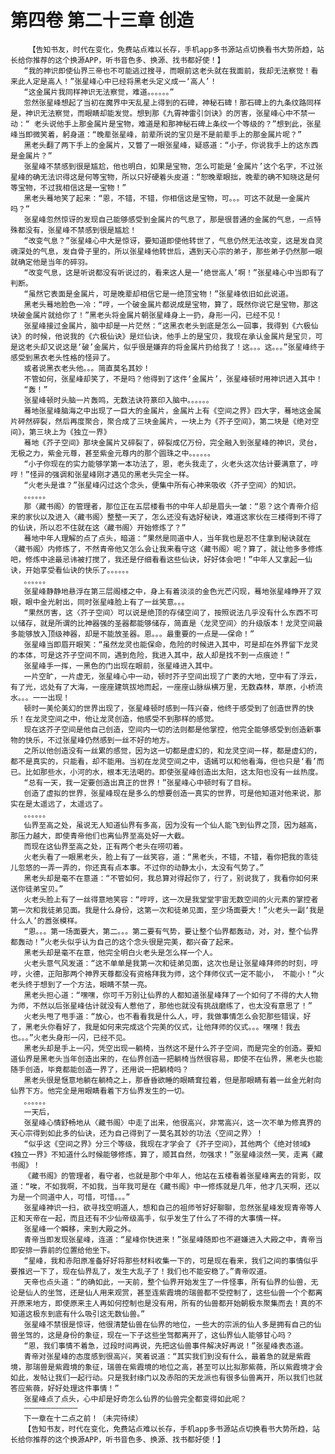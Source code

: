 # 第四卷 第二十三章 创造
        【告知书友，时代在变化，免费站点难以长存，手机app多书源站点切换看书大势所趋，站长给你推荐的这个换源APP，听书音色多、换源、找书都好使！】
       “我的神识即使仙界三帝也不可能逃过搜寻，而眼前这老头就在我面前，我却无法察觉！看来此人定是高人！”张星峰心中已经将黑老头定义成一‘高人’！
       “这金属片我同样神识无法察觉，难道。。。。。。”
       忽然张星峰想起了当初在魔界中天乱星上得到的石碑，神秘石碑！那石碑上的九条纹路同样是，神识无法察觉，而眼睛却能发觉。想到那《九霄神雷引剑诀》的厉害，张星峰心中不禁一动：“ 老头说他手上那金属片是宝物，难道是和那神秘石碑上条纹一个等级的？”想到此，张星峰当即微笑着，躬身道：“晚辈张星峰，前辈所说的宝贝是不是前辈手上的那金属片呢？”
       黑老头翻了两下手上的金属片，又瞥了一眼张星峰，疑惑道：“小子，你说我手上的这东西是金属片？”
       张星峰不禁感到很是尴尬，他也明白，如果是宝物，怎么可能是‘金属片’这个名字，不过张星峰的确无法识得这是何等宝物，所以只好硬着头皮道：“恕晚辈眼拙，晚辈的确不知晓这是何等宝物，不过我相信这是一宝物！”
       黑老头蓦地笑了起来：“恩，不错，不错，你相信这是宝物，可。。。可这不就是一金属片吗？”
       张星峰忽然惊讶的发现自己能够感受到金属片的气息了，那是很普通的金属的气息，一点特殊都没有，张星峰不禁感到很是尴尬！
       “改变气息？”张星峰心中大是惊讶，要知道即使他转世了，气息仍然无法改变，这是发自灵魂深处的气息，发自骨子里的，所以张星峰他转世后，遇到天心宗的弟子，那些弟子仍然那一眼就确定他是当年的碎羽。
       “改变气息，这是听说都没有听说过的，看来这人是一‘绝世高人’啊！”张星峰心中当即有了判断。
       “虽然它表面是金属片，可是晚辈却相信它是一绝顶宝物！”张星峰依旧如此说道。
       黑老头蓦地脸色一冷：“哼，一个破金属片都说成是宝物，算了，既然你说它是宝物，那这块破金属片就给你了！”黑老头将金属片朝张星峰身上一扔，身形一闪，已经不见！
       张星峰接过金属片，脑中却是一片茫然：“这黑衣老头到底是怎么一回事，我得到《六极仙诀》的时候，他说我的《六极仙诀》是烂仙诀，他手上的是宝贝，我现在承认金属片是宝贝，可是这老头却又说这是‘破’金属片，似乎很是嫌弃的将金属片扔给我了！这。。。这。。。”张星峰终于感受到黑衣老头性格的怪异了。
       或者说黑衣老头他。。。简直莫名其妙！
       不管如何，张星峰却笑了，不是吗？他得到了这件‘金属片’，张星峰顿时用神识进入其中！
       “轰！”
       张星峰顿时头脑一片轰鸣，无数法诀符篆印入脑中。。。。。。
       蓦地张星峰脑海之中出现了一巨大的金属片，金属片上有《空间之界》四大字，蓦地这金属片砰然碎裂，然后再度聚合，聚合成了三块金属片，一块上为《芥子空间》，第二块是《绝对空间》，第三块上为《独立一界》
       蓦地《芥子空间》那块金属片又碎裂了，碎裂成亿万份，完全融入到张星峰的神识，灵台，无极之力，紫金元尊，甚至紫金元尊内的那个圆珠之中。。。。。。
       “小子你现在的实力能够学第一本功法了，恩，老头我走了，火老头这次估计要满意了，哼哼！”怪异的强调和张星峰刚才遇见的黑老头完全一样。
       “火老头是谁？”张星峰闪过这个念头，便集中所有心神来吸收〈芥子空间〉的知识。
       。。。。。。
       那〈藏书阁〉的管理者，那位正在五层楼看书的中年人却是眉头一皱：“恩？这个青帝介绍来的家伙以及进入〈藏书阁〉整整一天了，怎么还没有选好秘诀，难道这家伙在三楼得到不得了的仙诀，所以忍不住就在这〈藏书阁〉开始修炼了？”
       蓦地中年人理解的点了点头，暗道：“果然是同道中人，当年我也是忍不住拿到秘诀就在〈藏书阁〉内修炼了，不然青帝他又怎么会让我来看守这〈藏书阁〉呢？算了，就让他多多修炼吧，修炼中途最忌讳被打搅了，我还是仔细看看这些仙诀，好好体会吧！”中年人又拿起一仙诀，开始享受看仙诀的快乐了。。。。。。
       。。。。。。
       张星峰静静地悬浮在第三层阁楼之中，身上有着淡淡的金色光芒闪现，蓦地张星峰睁开了双眼，眼中金光射出，同时张星峰脸上有了一丝笑意。。。
       “果然厉害，这〈芥子空间〉可以说是绝顶的存储空间了，按照说法几乎没有什么东西不可以储存，就是所谓的比神器强的圣器都能够储存，简直是〈龙灵空间〉的升级版本！龙灵空间最多能够放入顶级神器，却是不能放圣器。恩。。。最重要的一点是——保命！”
       张星峰当即眉开眼笑：“虽然龙灵也能保命，危险的时候进入其中，可是却在外界留下龙灵的本体，可是这芥子空间不同，遇到危险，我进入其中，敌人却是找不到一点痕迹！”
       张星峰手一挥，一黑色的门出现在眼前，张星峰进入其中。
       一片空旷，一片虚无，张星峰心中一动，顿时芥子空间出现了广袤的大地，空中有了浮云，有了光，远处有了大海，一座座建筑拔地而起，一座座山脉纵横万里，无数森林，草原，小桥流水。。。一一出现！
       顿时一美伦美幻的世界出现了，张星峰顿时感到一阵兴奋，他终于感受到了创造世界的快乐！在龙灵空间之中，他让龙灵创造，他感受不到那样的感觉。
       现在这芥子空间是他自己创造，空间内一切的法则都是他掌控，他完全能够感受到创造新事物的快乐，不过张星峰仍然感到一丝不好的地方。
       之所以他创造没有一丝累的感觉，因为这一切都是虚幻的，和龙灵空间一样，都是虚幻的，都不是真实的，只能看，却不能用。当初在龙灵空间之中，语嫣可以和他看海，但也只是‘看’而已。比如那些水，小河的水，根本无法喝的。即使张星峰创造出太阳，这太阳也没有一丝热度。
       “总有一天，我一定要创造出真正的世界！”张星峰心中顿时有了目标。
       创造了虚拟的世界，张星峰现在是多么的想要创造一真实的世界，可是他知道对他来说，那实在是太遥远了，太遥远了。
       。。。。。。
       仙界至高之处，虽说无人知道仙界有多高，因为没有一个仙人能飞到仙界之顶，因为越高，那压力越大，即使青帝他们也离仙界至高处好一大截。
       而现在这仙界至高之处，正有两个老头在唠叨着。
       火老头看了一眼黑老头，脸上有了一丝笑容，道：“黑老头，不错，不错，看你把我的乖徒儿忽悠的一弄一弄的，你还真有点本事。不过你的动静太小，太没有气势了。”
       黑老头却是毫不在意道：“不管如何，我总算对得起你了，行了，别说我了，我看你如何来送你徒弟宝贝。”
       火老头脸上有了一丝得意地笑容：“哼哼，这一次是我堂堂宇宙无数空间的火元素的掌控者第一次和我徒弟见面。我是什么身份，这第一次和徒弟见面，至少场面要大！”火老头一副‘我是什么人’的嚣张模样。
       “恩。。。第一场面要大，第二。。。第二要有气势，要让整个仙界都轰动，对，对，整个仙界都轰动！”火老头似乎认为自己的这个念头很是完美，都兴奋了起来。
       黑老头却是毫不在意，他完全明白火老头是怎么样一个人。
       火老头意气风发道：“这不单单是我第一次和徒弟见面，这次也是让张星峰拜师的时刻，哼哼，火德，正阳那两个神界天尊都没有资格拜我为师，这个拜师仪式一定不能小， 不能小！“火老头终于想到了一个方法，眼睛不禁一亮。
       黑老头担心道：“嘿嘿，你可千万别让仙界的人都知道张星峰拜了一个如何了不得的大人物为师，不然以后张星峰估计就没有人惹他了，那他也就没有挑战磨练了，也太没有意思了！”
       火老头甩了甩手道：“放心，也不看看我是什么人，哼，我做事情怎么会犯那些错误，好了，黑老头你看好了，我是如何来完成这个完美的仪式，让他拜师的仪式。。。嘿嘿！我去也。。。”火老头身形一闪，已经不见。
       黑老头却是手上一闪，凭空出现一躺椅，当然这不是什么芥子空间，而是完全的创造。要知道仙界是黑老头当年创造出来的，在仙界创造一把躺椅当然很容易，即使不在仙界，黑老头也能随手创造，毕竟都能创造一界了，还用说一把躺椅吗？
       黑老头很是惬意地躺在躺椅之上，那昏昏欲睡的眼睛耷拉着，但是那眼睛有着一丝金光射向仙界下方。他完全是用眼睛看着下方仙界发生的一切。
       。。。。。。
       一天后，
       张星峰心情舒畅地从〈藏书阁〉中走了出来，他很高兴，非常高兴，这一次不单为修真界的天心宗得到如此多的仙诀，还为自己得到了一莫名其妙的功法〈空间之界〉！
       “似乎这《空间之界》分三个等级，我现在才学会了《芥子空间》，其他两个《绝对领域》《独立一界》不知道什么时候能够修炼，算了，顺其自然，勿强求！”张星峰淡然一笑，走离《藏书阁》！
       《藏书阁》的管理者，看守者，也就是那个中年人，他站在五楼看着张星峰离去的背影，叹道：“唉，不如我啊，不如我，当年我可是在《藏书阁》中一修炼就是几年，他才几天啊，还以为是一个同道中人，可惜，可惜。。。”
       张星峰神识一扫，欲寻找空明道人，想和自己的祖师爷好好聊聊，忽然张星峰发现青帝等人正和天帝在一起，而且还有不少仙帝级高手，似乎发生了什么了不得的大事情一样。
       张星峰一个瞬移，来到大殿之外。
       青帝当即发现张星峰，连道：“星峰你快进来！”张星峰随即也不避嫌进入大殿之中，青帝当即安排一靠前的位置给他坐下。
       “星峰，我和赤阳原准备好好将那些材料收集一下的，可是现在看来，我们之间的事情似乎要推迟一下了，现在仙界乱了，发生大乱子了！我们也不能安稳了。”青帝叹道。
       天帝也点头道：“的确如此，一天前，整个仙界开始发生了一件怪事，所有仙界的仙兽，无论是仙人的坐驾，还是仙人用来观赏，甚至连紫霞境的瑞兽都不受控制了，这些仙兽一个个都离开原来地方，即使原来主人再如何控制也是没有用，所有的仙兽都开始朝极东聚集而去！真的不知道这极东到底有什么吸引这无数仙兽。”
       张星峰不禁很是惊讶，他很清楚仙兽在仙界的地位，一些大的宗派的仙人多是拥有自己的仙兽坐驾的，这是身份的象征，现在一下子这些坐驾都离开了，这仙界仙人能够甘心吗？
       “恩，我们事情不着急，过段时间再说，先把这仙兽事件解决好再说！”张星峰表态道。
       青帝对张星峰的态度感到很高兴，笑着说道：“其实我们到没有什么，最着急的就是紫霞境，那瑞兽是紫霞境的象征，瑞兽在紫霞境的地位之高，甚至可以比拟那紫薇，所以紫霞境才会如此，发帖让我们一起行动。只是我封缘门以及赤阳的天龙派也有很多仙兽离开，所以我们也就答应紫薇，好好处理这件事情！”
       张星峰点了点头，心中却是好奇怎么仙界的仙兽完全都变得如此呢？
       ————————————
       下一章在十二点之前！（未完待续）
       【告知书友，时代在变化，免费站点难以长存，手机app多书源站点切换看书大势所趋，站长给你推荐的这个换源APP，听书音色多、换源、找书都好使！】